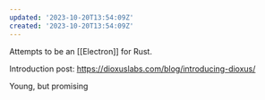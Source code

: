 ```yaml
---
updated: '2023-10-20T13:54:09Z'
created: '2023-10-20T13:54:09Z'
---
```

Attempts to be an [[Electron]] for Rust.

Introduction post: https://dioxuslabs.com/blog/introducing-dioxus/

Young, but promising
